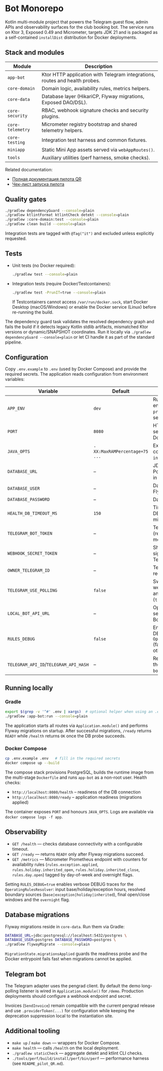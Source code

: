 # Bot Monorepo

Kotlin multi-module project that powers the Telegram guest flow, admin APIs and
observability surfaces for the club booking bot. The service runs on Ktor 3,
Exposed 0.49 and Micrometer, targets JDK 21 and is packaged as a self-contained
`installDist` distribution for Docker deployments.

## Stack and modules

| Module | Description |
| --- | --- |
| `app-bot` | Ktor HTTP application with Telegram integrations, routes and health probes. |
| `core-domain` | Domain logic, availability rules, metrics helpers. |
| `core-data` | Database layer (HikariCP, Flyway migrations, Exposed DAO/DSL). |
| `core-security` | RBAC, webhook signature checks and security plugins. |
| `core-telemetry` | Micrometer registry bootstrap and shared telemetry helpers. |
| `core-testing` | Integration test harness and common fixtures. |
| `miniapp` | Static Mini App assets served via `webAppRoutes()`. |
| `tools` | Auxiliary utilities (perf harness, smoke checks). |

Related documentation:

- [Полная документация пилота QR](docs/README_pilot_QR.md)
- [Чек-лист запуска пилота](docs/CHECKLIST_pilot_QR.md)

## Quality gates

```bash
./gradlew dependencyGuard --console=plain
./gradlew ktlintFormat ktlintCheck detekt --console=plain
./gradlew :core-domain:test --console=plain
./gradlew clean build --console=plain
```

Integration tests are tagged with `@Tag("it")` and excluded unless explicitly
requested.

## Tests

- Unit tests (no Docker required):

  ```bash
  ./gradlew test --console=plain
  ```

- Integration tests (require Docker/Testcontainers):

  ```bash
  ./gradlew test -PrunIT=true --console=plain
  ```

  If Testcontainers cannot access `/var/run/docker.sock`, start Docker Desktop
  (macOS/Windows) or enable the Docker service (Linux) before re-running the
  build.

The dependency guard task validates the resolved dependency graph and fails the
build if it detects legacy Kotlin stdlib artifacts, mismatched Ktor versions or
dynamic/SNAPSHOT coordinates. Run it locally via `./gradlew dependencyGuard
--console=plain` or let CI handle it as part of the standard pipeline.

## Configuration

Copy `.env.example` to `.env` (used by Docker Compose) and provide the required
secrets. The application reads configuration from environment variables:

| Variable | Default | Description |
| --- | --- | --- |
| `APP_ENV` | `dev` | Runtime profile: `dev` enables relaxed limits, `prod` enables hardened settings. |
| `PORT` | `8080` | HTTP port for the Ktor server (also exposed in Docker). |
| `JAVA_OPTS` | `-XX:MaxRAMPercentage=75 ...` | Extra JVM options consumed by the `installDist` launcher. |
| `DATABASE_URL` | – | JDBC URL for PostgreSQL (required in production). |
| `DATABASE_USER` | – | Database user for Flyway and Exposed. |
| `DATABASE_PASSWORD` | – | Database password. |
| `HEALTH_DB_TIMEOUT_MS` | `150` | Timeout for the `/health` DB probe in milliseconds. |
| `TELEGRAM_BOT_TOKEN` | – | Telegram bot token (required to send messages). |
| `WEBHOOK_SECRET_TOKEN` | – | Shared secret that signs incoming Telegram webhooks. |
| `OWNER_TELEGRAM_ID` | – | Telegram user ID that receives critical alerts. |
| `TELEGRAM_USE_POLLING` | `false` | Switch between webhook mode (`false`) and long polling demo (`true`). |
| `LOCAL_BOT_API_URL` | – | Optional base URL for a self-hosted Telegram Bot API. |
| `RULES_DEBUG` | `false` | Enables detailed DEBUG logs for `OperatingRulesResolver` (fallbacks to INFO otherwise). |
| `TELEGRAM_API_ID`/`TELEGRAM_API_HASH` | – | Required when running the optional `telegram-bot-api` container. |

## Running locally

### Gradle

```bash
export $(grep -v '^#' .env | xargs)  # optional helper when using an .env file
./gradlew :app-bot:run --console=plain
```

The application starts all routes via `Application.module()` and performs
Flyway migrations on startup. After successful migrations, `/ready` returns
`READY` while `/health` returns `OK` once the DB probe succeeds.

### Docker Compose

```bash
cp .env.example .env   # fill in the required secrets
docker compose up --build
```

The compose stack provisions PostgreSQL, builds the runtime image from the
multi-stage `Dockerfile` and runs `app-bot` as a non-root user. Health checks:

- `http://localhost:8080/health` – readiness of the DB connection
- `http://localhost:8080/ready` – application readiness (migrations applied)

The container exposes `PORT` and honours `JAVA_OPTS`. Logs are available via
`docker compose logs -f app`.

## Observability

- `GET /health` — checks database connectivity with a configurable timeout.
- `GET /ready` — returns `READY` only after Flyway migrations succeed.
- `GET /metrics` — Micrometer Prometheus endpoint with counters for availability
  rules (`rules.exception.applied`, `rules.holiday.inherited_open`,
  `rules.holiday.inherited_close`, `rules.day.open`) tagged by day-of-week and
  overnight flags.

Setting `RULES_DEBUG=true` enables verbose DEBUG traces for the
`OperatingRulesResolver`: input base/holiday/exception hours, resolved boundary
sources (`base|exception|holiday|inherited`), final open/close windows and the
`overnight` flag.

## Database migrations

Flyway migrations reside in `core-data`. Run them via Gradle:

```bash
DATABASE_URL=jdbc:postgresql://localhost:5432/postgres \
DATABASE_USER=postgres DATABASE_PASSWORD=postgres \
./gradlew flywayMigrate --console=plain
```

`MigrationState.migrationsApplied` guards the readiness probe and the Docker
entrypoint fails fast when migrations cannot be applied.

## Telegram bot

The Telegram adapter uses the pengrad client. By default the demo long-polling
listener is wired in `Application.module()` for `/demo`. Production deployments
should configure a webhook endpoint and secret.

Invoices (`SendInvoice`) remain compatible with the current pengrad release and
use `.providerToken(...)` for configuration while keeping the deprecation
suppression local to the instantiation site.

## Additional tooling

- `make up` / `make down` — wrappers for Docker Compose.
- `make health` — calls `/health` on the local deployment.
- `./gradlew staticCheck` — aggregate detekt and ktlint CLI checks.
- `./tools/perf/build/install/perf/bin/perf` — performance harness (see
  `README_pilot_QR.md`).

